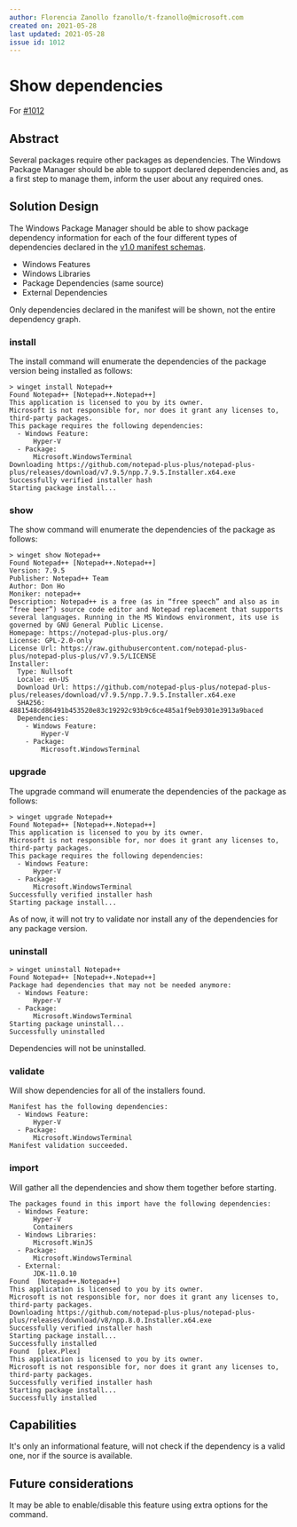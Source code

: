 ```yaml
---
author: Florencia Zanollo fzanollo/t-fzanollo@microsoft.com
created on: 2021-05-28
last updated: 2021-05-28
issue id: 1012
---
```


# Show dependencies

For [#1012](https://github.com/microsoft/winget-cli/issues/1012)

## Abstract
Several packages require other packages as dependencies. The Windows Package Manager should be able to support declared dependencies and, as a first step to manage them, inform the user about any required ones.

## Solution Design
The Windows Package Manager should be able to show package dependency information for each of the four different types of dependencies declared in the [v1.0 manifest schemas](https://github.com/microsoft/winget-cli/blob/master/schemas/JSON/manifests/v1.0.0/).

* Windows Features
* Windows Libraries
* Package Dependencies (same source)
* External Dependencies

Only dependencies declared in the manifest will be shown, not the entire dependency graph.

### install
The install command will enumerate the dependencies of the package version being installed as follows:
```
> winget install Notepad++
Found Notepad++ [Notepad++.Notepad++]
This application is licensed to you by its owner.
Microsoft is not responsible for, nor does it grant any licenses to, third-party packages.
This package requires the following dependencies:
  - Windows Feature: 
      Hyper-V
  - Package: 
      Microsoft.WindowsTerminal
Downloading https://github.com/notepad-plus-plus/notepad-plus-plus/releases/download/v7.9.5/npp.7.9.5.Installer.x64.exe
Successfully verified installer hash
Starting package install...
```

### show
The show command will enumerate the dependencies of the package as follows:
```
> winget show Notepad++
Found Notepad++ [Notepad++.Notepad++]
Version: 7.9.5
Publisher: Notepad++ Team
Author: Don Ho
Moniker: notepad++
Description: Notepad++ is a free (as in “free speech” and also as in “free beer”) source code editor and Notepad replacement that supports several languages. Running in the MS Windows environment, its use is governed by GNU General Public License.
Homepage: https://notepad-plus-plus.org/
License: GPL-2.0-only
License Url: https://raw.githubusercontent.com/notepad-plus-plus/notepad-plus-plus/v7.9.5/LICENSE
Installer:
  Type: Nullsoft
  Locale: en-US
  Download Url: https://github.com/notepad-plus-plus/notepad-plus-plus/releases/download/v7.9.5/npp.7.9.5.Installer.x64.exe
  SHA256: 4881548cd86491b453520e83c19292c93b9c6ce485a1f9eb9301e3913a9baced
  Dependencies:
    - Windows Feature: 
        Hyper-V
    - Package: 
        Microsoft.WindowsTerminal
```

### upgrade
The upgrade command will enumerate the dependencies of the package as follows:
```
> winget upgrade Notepad++
Found Notepad++ [Notepad++.Notepad++]
This application is licensed to you by its owner.
Microsoft is not responsible for, nor does it grant any licenses to, third-party packages.
This package requires the following dependencies:
  - Windows Feature: 
      Hyper-V
  - Package: 
      Microsoft.WindowsTerminal
Successfully verified installer hash
Starting package install...
```
As of now, it will not try to validate nor install any of the dependencies for any package version.

### uninstall
```
> winget uninstall Notepad++
Found Notepad++ [Notepad++.Notepad++]
Package had dependencies that may not be needed anymore:
  - Windows Feature: 
      Hyper-V
  - Package: 
      Microsoft.WindowsTerminal
Starting package uninstall...
Successfully uninstalled
```
Dependencies will not be uninstalled.

### validate
Will show dependencies for all of the installers found.
```
Manifest has the following dependencies:
  - Windows Feature: 
      Hyper-V
  - Package: 
      Microsoft.WindowsTerminal
Manifest validation succeeded.
```

### import
Will gather all the dependencies and show them together before starting.
```
The packages found in this import have the following dependencies:
  - Windows Feature: 
      Hyper-V
      Containers
  - Windows Libraries: 
      Microsoft.WinJS
  - Package: 
      Microsoft.WindowsTerminal
  - External: 
      JDK-11.0.10
Found  [Notepad++.Notepad++]
This application is licensed to you by its owner.
Microsoft is not responsible for, nor does it grant any licenses to, third-party packages.
Downloading https://github.com/notepad-plus-plus/notepad-plus-plus/releases/download/v8/npp.8.0.Installer.x64.exe
Successfully verified installer hash
Starting package install...
Successfully installed
Found  [plex.Plex]
This application is licensed to you by its owner.
Microsoft is not responsible for, nor does it grant any licenses to, third-party packages.
Successfully verified installer hash
Starting package install...
Successfully installed
```

## Capabilities
It's only an informational feature, will not check if the dependency is a valid one, nor if the source is available.

## Future considerations
It may be able to enable/disable this feature using extra options for the command.
